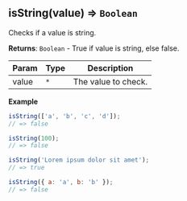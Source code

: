 <a name="isString"></a>

## isString(value) ⇒ <code>Boolean</code>
Checks if a value is string.

**Returns**: <code>Boolean</code> - True if value is string, else false.  

| Param | Type | Description |
| --- | --- | --- |
| value | <code>\*</code> | The value to check. |

**Example**  
```js
isString(['a', 'b', 'c', 'd']);
// => false

isString(100);
// => false

isString('Lorem ipsum dolor sit amet');
// => true

isString({ a: 'a', b: 'b' });
// => false
```
